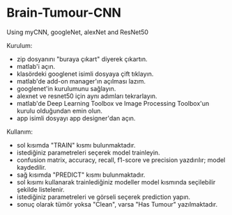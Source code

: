 # Brain-Tumour-CNN
Using myCNN, googleNet, alexNet and ResNet50 

Kurulum:
- zip dosyanını "buraya çıkart" diyerek çıkartın.
- matlab'i açın.
- klasördeki googlenet isimli dosyaya çift tıklayın.
- matlab'de add-on manager'ın açılması lazım.
- googlenet'in kurulumunu sağlayın.
- alexnet ve resnet50 için aynı adımları tekrarlayın.
- matlab'de Deep Learning Toolbox ve Image Processing Toolbox'un kurulu olduğundan emin olun.
- app isimli dosyayı app designer'dan açın.

Kullanım:
- sol kısımda "TRAIN" kısmı bulunmaktadır.
- istediğiniz parametreleri seçerek model trainleyin.
- confusion matrix, accuracy, recall, f1-score ve precision yazdırılır; model kaydedilir.
- sağ kısımda "PREDICT" kısmı bulunmaktadır.
- sol kısımı kullanarak trainlediğiniz modeller model kısmında seçilebilir şekilde listelenir.
- istediğiniz parametreleri ve görseli seçerek prediction yapın.
- sonuç olarak tümör yoksa "Clean", varsa "Has Tumour" yazılmaktadır.
